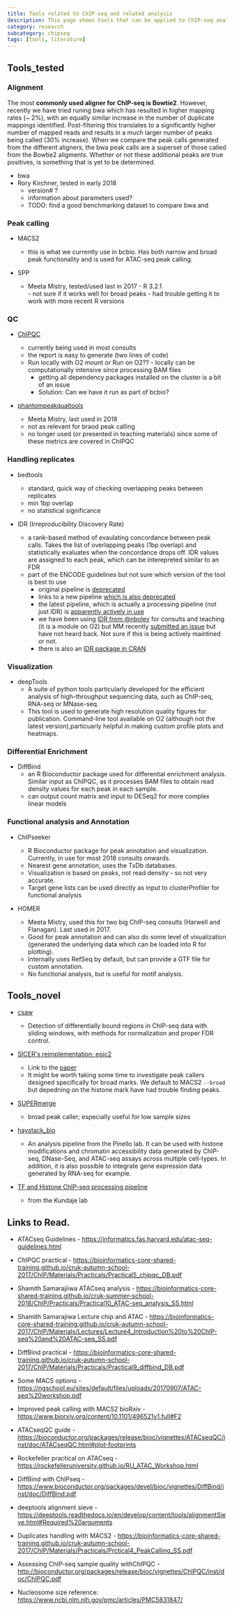 ```yaml
---
title: Tools related to ChIP-seq and related analysis 
description: This page shows tools that can be applied to ChIP-seq analysis and other chromatin biology related techniques.
category: research
subcategory: chipseq 
tags: [tools, literature]
---
```


## Tools_tested

### Alignment

The most **commonly used aligner for ChIP-seq is Bowtie2**. However, recently we have tried runing bwa which has resulted in higher mapping rates (~ 2%), with an equally similar increase in the number of duplicate mappings identified. Post-filtering this translates to a significantly higher number of mapped reads and results in a much larger number of peaks being called (30% increase). When we compare the peak calls generated from the different aligners, the bwa peak calls are a superset of those called from the Bowtie2 aligments. Whether or not these additional peaks are true positives, is something that is yet to be determined.

- bwa
 - Rory Kirchner, tested in early 2018
    - version# ?
    - information about parameters used?
    - TODO: find a good benchmarking dataset to compare bwa and 
 
### Peak calling

- MACS2
  - this is what we currently use in bcbio. Has both narrow and broad peak functionality and is used for ATAC-seq peak calling.

- SPP
  - Meeta Mistry, tested/used last in 2017
  		- R 3.2.1	
  		- not sure if it works well for broad peaks 
  		- had trouble getting it to work with more recent R versions
  

### QC

- [ChIPQC](http://bioconductor.org/packages/release/bioc/html/ChIPQC.html)
	- currently being used in most consults
	- the report is easy to generate (two lines of code)
	- Run locally with O2 mount or Run on O2??		- locally can be computationally intensive since processing BAM files
		- getting all dependency packages installed on the cluster is a bit of an issue
		-  Solution: Can we have it run as part of bcbio?

	
- [phantompeakqualtools](https://github.com/kundajelab/phantompeakqualtools) 
  - Meeta Mistry, last used in 2018
  - not as relevant for braod peak calling
  - no longer used (or presented in teaching materials) since some of these metrics are covered in ChIPQC

	

### Handling replicates

- bedtools
  - standard, quick way of checking overlapping peaks between replicates
  - min 1bp overlap
  - no statistical significance

- IDR (Irreproducibility Discovery Rate) 
  - a rank-based method of evaulating concordance between peak calls. Takes the list of overlapping peaks (1bp overlap) and statistically evaluates when the concordance drops off. IDR values are assigned to each peak, which can be interepreted similar to an FDR
  - part of the ENCODE guidelines but not sure which version of the tool is best to use
    - original pipeline is [deprecated](https://sites.google.com/site/anshulkundaje/projects/idr)
    - links to a new pipeline [which is also deprecated](https://github.com/kundajelab/chipseq_pipeline)
    - the latest pipeline, which is actually a processing pipeline (not just IDR) is [apparently actively in use](https://github.com/ENCODE-DCC/chip-seq-pipeline2)
    - we have been using [IDR from @nboley](https://github.com/nboley/idr) for consults and teaching (it is a module on O2) but MM recently [submitted an issue](https://github.com/nboley/idr/issues/43) but have not heard back. Not sure if this is being actively maintined or not.
    - there is also an [IDR package in CRAN](https://cran.r-project.org/web/packages/idr/index.html)

### Visualization

- deepTools
  - A suite of python tools particularly developed for the efficient analysis of high-throughput sequencing data, such as ChIP-seq, RNA-seq or MNase-seq.
  - This tool is used to generate high resolution quality figures for publication. Command-line tool available on O2 (although not the latest version),particuarly helpful in making custom profile plots and heatmaps.

### Differential Enrichment

- DiffBind
  - an R Bioconductor package used for differential enrichment analysis. Similar input as ChIPQC, as it processes BAM files to obtain read density values for each peak in each sample.
  - can output count matrix and input to DESeq2 for more complex linear models

### Functional analysis and Annotation 

- ChIPseeker 
	- R Bioconductor package for peak annotation and visualization. Currently, in use for most 2018 consults onwards. 
	- Nearest gene annotation, uses the TxDb databases.
	- Visualization is based on peaks, not read density - so not very accurate.
	- Target gene lists can be used directly as input to clusterProfiler for functional analysis

- HOMER 
	- Meeta Mistry, used this for two big ChIP-seq consults (Harwell and Flanagan). Last used in 2017.
	- Good for peak annotation and can also do some level of visualization (generated the underlying data which can be loaded into R for plotting). 
	- Internally uses RefSeq by default, but can provide a GTF file for custom annotation. 
	- No functional analysis, but is useful for motif analysis.



## Tools_novel


- [csaw](https://bioconductor.org/packages/release/bioc/html/csaw.html)
  - Detection of differentially bound regions in ChIP-seq data with sliding windows, with methods for normalization and proper FDR control.
 
- [SICER's reimplementation: epic2](https://github.com/biocore-ntnu/epic2)
  - Link to the [paper](https://academic.oup.com/bioinformatics/advance-article-abstract/doi/10.1093/bioinformatics/btz232/5421513?redirectedFrom=fulltext)
  - It might be worth taking some time to investigate peak callers designed specifically for broad marks. We default to MACS2 `--broad` but depedning on the histone mark have had trouble finding peaks.

- [SUPERmerge](https://www.biorxiv.org/content/10.1101/121897v1)
  - broad peak caller; especially useful for low sample sizes

- [haystack_bio](https://github.com/pinellolab/haystack_bio)
  - An analysis pipeline from the Pinello lab. It can be used with histone modifications and chromatin accessibility data generated by ChIP-seq, DNase-Seq, and ATAC-seq assays across multiple cell-types. In addition, it is also possible to integrate gene expression data generated by RNA-seq for example.

- [TF and Histone ChIP-seq processing pipeline](https://github.com/ENCODE-DCC/chip-seq-pipeline2)
  - from the Kundaje lab

## Links to Read.

- ATACseq Guidelines - https://informatics.fas.harvard.edu/atac-seq-guidelines.html

- ChIPQC practical - https://bioinformatics-core-shared-training.github.io/cruk-autumn-school-2017/ChIP/Materials/Practicals/Practical5_chipqc_DB.pdf

- Shamith Samarajiiwa ATACseq analysis - https://bioinformatics-core-shared-training.github.io/cruk-summer-school-2018/ChIP/Practicals/Practical10_ATAC-seq_analysis_SS.html

- Shamith Samarajiwa Lecture chip and ATAC - https://bioinformatics-core-shared-training.github.io/cruk-autumn-school-2017/ChIP/Materials/Lectures/Lecture4_Introduction%20to%20ChIP-seq%20and%20ATAC-seq_SS.pdf

- DiffBind practical - https://bioinformatics-core-shared-training.github.io/cruk-autumn-school-2017/ChIP/Materials/Practicals/Practical9_diffbind_DB.pdf

- Some MACS options - https://ngschool.eu/sites/default/files/uploads/20170907/ATAC-seq%20workshop.pdf

- Improved peak calling with MACS2 bioRxiv - https://www.biorxiv.org/content/10.1101/496521v1.full#F2

- ATACseqQC guide - https://bioconductor.org/packages/release/bioc/vignettes/ATACseqQC/inst/doc/ATACseqQC.html#plot-footprints

- Rockefeller practical on ATACseq - https://rockefelleruniversity.github.io/RU_ATAC_Workshop.html

- DiffBind with ChIPseq - https://www.bioconductor.org/packages/devel/bioc/vignettes/DiffBind/inst/doc/DiffBind.pdf

- deeptools alignment sieve - https://deeptools.readthedocs.io/en/develop/content/tools/alignmentSieve.html#Required%20arguments

- Duplicates handling with MACS2 - https://bioinformatics-core-shared-training.github.io/cruk-autumn-school-2017/ChIP/Materials/Practicals/Prctical4_PeakCalling_SS.pdf

- Assessing ChIP-seq sample quality withChIPQC - http://bioconductor.org/packages/release/bioc/vignettes/ChIPQC/inst/doc/ChIPQC.pdf

- Nucleosome size reference: https://www.ncbi.nlm.nih.gov/pmc/articles/PMC5831847/
